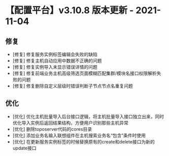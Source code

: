 # 【配置平台】v3.10.8 版本更新 - 2021-11-04

## 修复

-  [修复] 修复服务实例标签编辑会失败的缺陷
-  [修复] 修复主机自动应用中数据不正确的问题
-  [修复] 修复实例导入未显示错误详情的问题
-  [修复] 修复前端业务主机高级筛选页面模糊匹配集群/模块名接口权限解析失败的问题
-  [修复] 修复删除自定义层级时错误判断子节点节点名重复问题

## 优化

-  [优化] 优化主机批量导入后台接口逻辑，将主机批量导入接口独立出来，同时优化导入实例后返回结果结构，方便用户识别那些主机异常
-  [优化] 删除toposerver代码的cores目录
-  [优化] 添加业务名输入联想组件在主机搜索业务名“包含”条件时使用
-  [优化] 在更新服务实例标签的时候替换原有的create和delete接口为新的update接口